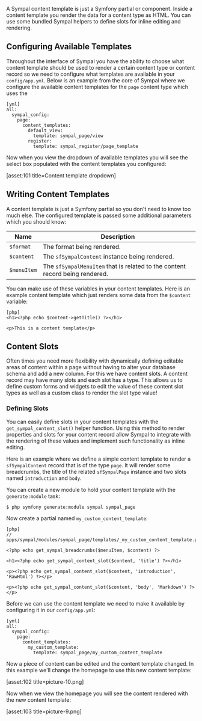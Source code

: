 A Sympal content template is just a Symfony partial or component. Inside a content template you render the data for a content type as HTML. You can use some bundled Sympal helpers to define slots for inline editing and rendering.

## Configuring Available Templates

Throughout the interface of Sympal you have the ability to choose what content template should be used to render a certain content type or content record so we need to configure what templates are available in your `config/app.yml`. Below is an example from the core of Sympal where we configure the available content templates for the `page` content type which uses the

    [yml]
    all:
      sympal_config:
        page:
          content_templates:
            default_view:
              template: sympal_page/view
            register:
              template: sympal_register/page_template

Now when you view the dropdown of available templates you will see the select box populated with the content templates you configured:

[asset:101 title=Content template dropdown]

## Writing Content Templates

A content template is just a Symfony partial so you don't need to know too much else. The configured template is passed some additional parameters which you should know:

| Name     | Description |
| ----------- | ----------------- |
| `$format` | The format being rendered. |
| `$content` | The `sfSympalContent` instance being rendered. |
| `$menuItem` | The `sfSympalMenuItem` that is related to the content record being rendered. |

You can make use of these variables in your content templates. Here is an example content template which just renders some data from the `$content` variable:

    [php]
    <h1><?php echo $content->getTitle() ?></h1>

    <p>This is a content template</p>

## Content Slots

Often times you need more flexibility with dynamically defining editable areas of content within a page without having to alter your database schema and add a new column. For this we have content slots. A content record may have many slots and each slot has a type. This allows us to define custom forms and widgets to edit the value of these content slot types as well as a custom class to render the slot type value!

### Defining Slots

You can easily define slots in your content templates with the `get_sympal_content_slot()` helper function. Using this method to render properties and slots for your content record allow Sympal to integrate with the rendering of these values and implement such functionality as inline editing.

Here is an example where we define a simple content template to render a `sfSympalContent` record that is of the type `page`. It will render some breadcrumbs, the title of the related `sfSympalPage` instance and two slots named `introduction` and `body`.

You can create a new module to hold your content template with the `generate:module` task:

    $ php symfony generate:module sympal sympal_page

Now create a partial named `my_custom_content_template`:

    [php]
    // apps/sympal/modules/sympal_page/templates/_my_custom_content_template.php

    <?php echo get_sympal_breadcrumbs($menuItem, $content) ?>

    <h1><?php echo get_sympal_content_slot($content, 'title') ?></h1>

    <p><?php echo get_sympal_content_slot($content, 'introduction', 'RawHtml') ?></p>

    <p><?php echo get_sympal_content_slot($content, 'body', 'Markdown') ?></p>

Before we can use the content template we need to make it available by configuring it in our `config/app.yml`:

    [yml]
    all:
      sympal_config:
        page:
          content_templates:
            my_custom_template:
              template: sympal_page/my_custom_content_template

Now a piece of content can be edited and the content template changed. In this example we'll change the homepage to use this new content template:

[asset:102 title=picture-10.png]

Now when we view the homepage you will see the content rendered with the new content template:

[asset:103 title=picture-9.png]
